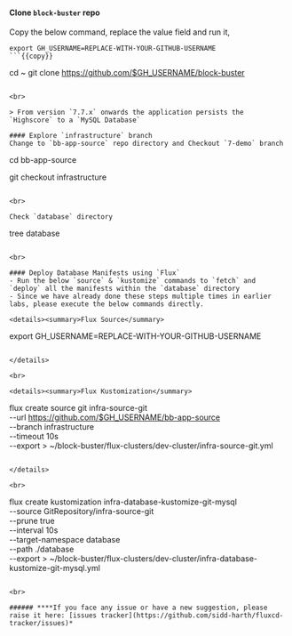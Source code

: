#### Clone `block-buster` repo
Copy the below command, replace the value field and run it,

```
export GH_USERNAME=REPLACE-WITH-YOUR-GITHUB-USERNAME
```{{copy}}

```
cd ~
git clone https://github.com/$GH_USERNAME/block-buster
```{{exec}}

<br>

> From version `7.7.x` onwards the application persists the `Highscore` to a `MySQL Database`

#### Explore `infrastructure` branch 
Change to `bb-app-source` repo directory and Checkout `7-demo` branch

```
cd bb-app-source

git checkout infrastructure
```{{exec}}

<br>

Check `database` directory

```
tree database
```{{exec}}

<br>

#### Deploy Database Manifests using `Flux`
- Run the below `source` & `kustomize` commands to `fetch` and `deploy` all the manifests within the `database` directory 
- Since we have already done these steps multiple times in earlier labs, please execute the below commands directly.

<details><summary>Flux Source</summary>

```
export GH_USERNAME=REPLACE-WITH-YOUR-GITHUB-USERNAME
```{{exec interrupt}}

</details>

<br>

<details><summary>Flux Kustomization</summary>

```
flux create source git infra-source-git \
--url https://github.com/$GH_USERNAME/bb-app-source \
--branch infrastructure \
--timeout 10s \
--export > ~/block-buster/flux-clusters/dev-cluster/infra-source-git.yml
```{{exec}}

</details>

<br>

```
flux create kustomization infra-database-kustomize-git-mysql \
--source GitRepository/infra-source-git \
--prune true \
--interval 10s \
--target-namespace database \
--path ./database  \
--export > ~/block-buster/flux-clusters/dev-cluster/infra-database-kustomize-git-mysql.yml
```{{exec}}

<br>

###### ****If you face any issue or have a new suggestion, please raise it here: [issues tracker](https://github.com/sidd-harth/fluxcd-tracker/issues)*

